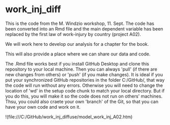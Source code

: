 # work_inj_diff

This is the code from the M. Windzio workshop, 11. Sept. The code has been converted into an Rmd file and the main dependent variable has been replaced by the first law of work-injury by country (project A02). 

We will work here to develop our analysis for a chapter for the book.

This will also provide a place where we can share our data and code.

The .Rmd file works best if you install GitHub Desktop and clone this repository to your local machine. Then you can always 'pull' (if there are new changes from others) or 'push' (if you make changes). It is ideal if you put your synchronized GitHub repositories in the folder C:/GitHub/, that way the code will run without any errors. Otherwise you will need to change the location of 'wd' in the setup code chunk to match your local directory. But if you do this, you will make it so the code does not run on others' machines. Thsu, you could also craete your own 'branch' of the Git, so that you can have your own code and work on it.


!(file:///C:/GitHub/work_inj_diffuse/model_work_inj_A02.htm)

